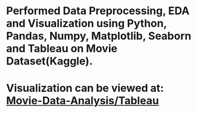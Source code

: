 # Performed Data Preprocessing, EDA and Visualization using Python, Pandas, Numpy, Matplotlib, Seaborn and Tableau on Movie Dataset(Kaggle).

# Visualization can be viewed at: [Movie-Data-Analysis/Tableau](https://public.tableau.com/views/MovieDataAnalysis_17391205147960/MovieDataAnalysis?:language=en-US&publish=yes&:sid=&:redirect=auth&:display_count=n&:origin=viz_share_link)
